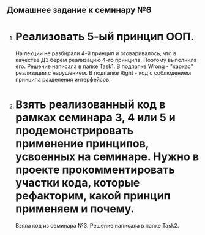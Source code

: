 ## Домашнее задание к семинару №6 ##
1. # Реализовать 5-ый принцип ООП. #
   На лекции не разбирали 4-й принцип и оговаривалось, что в качестве ДЗ берем реализацию 4-го принципа. Поэтому выполнила его. Решение написала в папке Task1. В подпапке Wrong - "каркас" реализации с нарушением. В подпапке Right - код с соблюдением принципа разделения интерфейсов.
2. # Взять реализованный код в рамках семинара 3, 4 или 5 и продемонстрировать применение принципов, усвоенных на семинаре. Нужно в проекте прокомментировать участки кода, которые рефакторим, какой принцип применяем и почему.
   Взяла код из семинара №3. Решение написала в папке Task2. 
